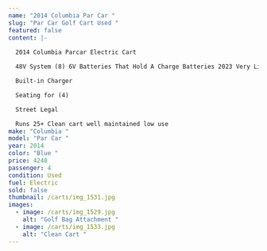 ```yaml
---
name: "2014 Columbia Par Car "
slug: "Par Car Golf Cart Used "
featured: false
content: |-
  
  2014 Columbia Parcar Electric Cart 

  48V System (8) 6V Batteries That Hold A Charge Batteries 2023 Very Little Use 

  Built-in Charger   

  Seating for (4) 

  Street Legal 

  Runs 25+ Clean cart well maintained low use
make: "Columbia "
model: "Par Car "
year: 2014
color: "Blue "
price: 4248
passenger: 4
condition: Used
fuel: Electric
sold: false
thumbnail: /carts/img_1531.jpg
images:
  - image: /carts/img_1529.jpg
    alt: "Golf Bag Attachment "
  - image: /carts/img_1533.jpg
    alt: "Clean Cart "
---
```

